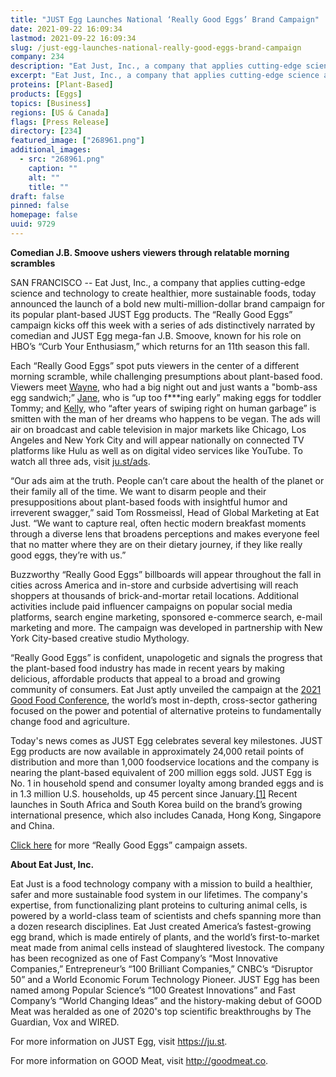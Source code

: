 ```yaml
---
title: "JUST Egg Launches National ‘Really Good Eggs’ Brand Campaign"
date: 2021-09-22 16:09:34
lastmod: 2021-09-22 16:09:34
slug: /just-egg-launches-national-really-good-eggs-brand-campaign
company: 234
description: "Eat Just, Inc., a company that applies cutting-edge science and technology to create healthier, more sustainable foods, today announced the launch of a bold new multi-million-dollar brand campaign for its popular plant-based JUST Egg products."
excerpt: "Eat Just, Inc., a company that applies cutting-edge science and technology to create healthier, more sustainable foods, today announced the launch of a bold new multi-million-dollar brand campaign for its popular plant-based JUST Egg products."
proteins: [Plant-Based]
products: [Eggs]
topics: [Business]
regions: [US & Canada]
flags: [Press Release]
directory: [234]
featured_image: ["268961.png"]
additional_images:
  - src: "268961.png"
    caption: ""
    alt: ""
    title: ""
draft: false
pinned: false
homepage: false
uuid: 9729
---
```

<p><strong>Comedian J.B. Smoove ushers viewers through relatable morning scrambles</strong> </p>
<p>SAN FRANCISCO -- Eat Just, Inc., a company that applies cutting-edge science and technology to create healthier, more sustainable foods, today announced the launch of a bold new multi-million-dollar brand campaign for its popular plant-based JUST Egg products. The “Really Good Eggs” campaign kicks off this week with a series of ads distinctively narrated by comedian and JUST Egg mega-fan J.B. Smoove, known for his role on HBO’s “Curb Your Enthusiasm,” which returns for an 11th season this fall.</p>
<p>Each “Really Good Eggs” spot puts viewers in the center of a different morning scramble, while challenging presumptions about plant-based food. Viewers meet <a href="https://vimeo.com/605056443">Wayne</a>, who had a big night out and just wants a "bomb-ass egg sandwich;” <a href="https://vimeo.com/605055963">Jane</a>, who is “up too f***ing early” making eggs for toddler Tommy; and <a href="https://vimeo.com/605056335">Kelly</a>, who “after years of swiping right on human garbage” is smitten with the man of her dreams who happens to be vegan. The ads will air on broadcast and cable television in major markets like Chicago, Los Angeles and New York City and will appear nationally on connected TV platforms like Hulu as well as on digital video services like YouTube. To watch all three ads, visit <a href="http://ju.st/ads">ju.st/ads</a>.</p>
<p>“Our ads aim at the truth. People can’t care about the health of the planet or their family all of the time. We want to disarm people and their presuppositions about plant-based foods with insightful humor and irreverent swagger,” said Tom Rossmeissl, Head of Global Marketing at Eat Just. “We want to capture real, often hectic modern breakfast moments through a diverse lens that broadens perceptions and makes everyone feel that no matter where they are on their dietary journey, if they like really good eggs, they’re with us.”</p>
<p>Buzzworthy “Really Good Eggs” billboards will appear throughout the fall in cities across America and in-store and curbside advertising will reach shoppers at thousands of brick-and-mortar retail locations. Additional activities include paid influencer campaigns on popular social media platforms, search engine marketing, sponsored e-commerce search, e-mail marketing and more. The campaign was developed in partnership with New York City-based creative studio Mythology.</p>
<p>“Really Good Eggs” is confident, unapologetic and signals the progress that the plant-based food industry has made in recent years by making delicious, affordable products that appeal to a broad and growing community of consumers. Eat Just aptly unveiled the campaign at the <a href="https://gfi.org/event/good-food-conference-2021/">2021 Good Food Conference</a>, the world’s most in-depth, cross-sector gathering focused on the power and potential of alternative proteins to fundamentally change food and agriculture.</p>
<p>Today's news comes as JUST Egg celebrates several key milestones. JUST Egg products are now available in approximately 24,000 retail points of distribution and more than 1,000 foodservice locations and the company is nearing the plant-based equivalent of 200 million eggs sold. JUST Egg is No. 1 in household spend and consumer loyalty among branded eggs and is in 1.3 million U.S. households, up 45 percent since January.<a href="https://outlook.office.com/mail/sentitems/id/AQMkADI0OTIwZmJhLTg3YWYtNDgyZi1hYjk0LTNkYTg5ODdjM2VkZgBGAAAD4N%2BDpGTxy02kIcAFOmffBgcAD%2F6D9GbGt0%2BVN76PBzBzqwAAAgEJAAAAD%2F6D9GbGt0%2BVN76PBzBzqwABxG6NmgAAAA%3D%3D#x__ftn1">[1]</a> Recent launches in South Africa and South Korea build on the brand’s growing international presence, which also includes Canada, Hong Kong, Singapore and China. </p>
<p><a href="https://drive.google.com/drive/folders/1qwKu0_BHOoojPUWrM-Lk9eYqBLLEY0s0?usp=sharing">Click here</a> for more “Really Good Eggs” campaign assets.</p>
<p><strong>About Eat Just, Inc. </strong></p>
<p>Eat Just is a food technology company with a mission to build a healthier, safer and more sustainable food system in our lifetimes. The company's expertise, from functionalizing plant proteins to culturing animal cells, is powered by a world-class team of scientists and chefs spanning more than a dozen research disciplines. Eat Just created America’s fastest-growing egg brand, which is made entirely of plants, and the world’s first-to-market meat made from animal cells instead of slaughtered livestock. The company has been recognized as one of Fast Company’s “Most Innovative Companies,” Entrepreneur’s “100 Brilliant Companies,” CNBC’s “Disruptor 50” and a World Economic Forum Technology Pioneer. JUST Egg has been named among Popular Science’s “100 Greatest Innovations” and Fast Company’s “World Changing Ideas” and the history-making debut of GOOD Meat was heralded as one of 2020's top scientific breakthroughs by The Guardian, Vox and WIRED.</p>
<p>For more information on JUST Egg, visit <a href="https://ju.st/">https://ju.st</a>.  </p>
<p>For more information on GOOD Meat, visit <a href="http://goodmeat.co/">http://goodmeat.co</a>.</p>
